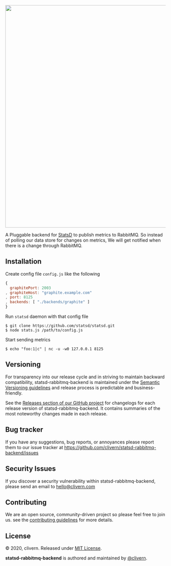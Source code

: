 <p align="center">
    <img src="https://raw.githubusercontent.com/clivern/statsd-rabbitmq-backend/master/assets/img/chart.png" width="700" />
</p>
<p align="left">A Pluggable backend for <a href="https://github.com/statsd/statsd">StatsD</a> to publish metrics to RabbitMQ. So instead of polling our data store for changes on metrics, We will get notified when there is a change through RabbitMQ.</p>

## Installation

Create config file `config.js` like the following

```js
{
  graphitePort: 2003
, graphiteHost: "graphite.example.com"
, port: 8125
, backends: [ "./backends/graphite" ]
}
```

Run `statsd` daemon with that config file

```
$ git clone https://github.com/statsd/statsd.git
$ node stats.js /path/to/config.js
```

Start sending metrics

```
$ echo "foo:1|c" | nc -u -w0 127.0.0.1 8125
```


## Versioning

For transparency into our release cycle and in striving to maintain backward compatibility, statsd-rabbitmq-backend is maintained under the [Semantic Versioning guidelines](https://semver.org/) and release process is predictable and business-friendly.

See the [Releases section of our GitHub project](https://github.com/clivern/statsd-rabbitmq-backend/releases) for changelogs for each release version of statsd-rabbitmq-backend. It contains summaries of the most noteworthy changes made in each release.


## Bug tracker

If you have any suggestions, bug reports, or annoyances please report them to our issue tracker at https://github.com/clivern/statsd-rabbitmq-backend/issues


## Security Issues

If you discover a security vulnerability within statsd-rabbitmq-backend, please send an email to [hello@clivern.com](mailto:hello@clivern.com)


## Contributing

We are an open source, community-driven project so please feel free to join us. see the [contributing guidelines](CONTRIBUTING.md) for more details.


## License

© 2020, clivern. Released under [MIT License](https://opensource.org/licenses/mit-license.php).

**statsd-rabbitmq-backend** is authored and maintained by [@clivern](http://github.com/clivern).

